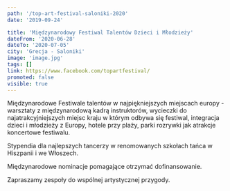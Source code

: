 ```yaml
---
path: '/top-art-festival-saloniki-2020'
date: '2019-09-24'

title: 'Międzynarodowy Festiwal Talentów Dzieci i Młodzieży'
dateFrom: '2020-06-28'
dateTo: '2020-07-05'
city: 'Grecja - Saloniki'
image: 'image.jpg'
tags: []
link: https://www.facebook.com/topartfestival/
promoted: false
visible: true
---
```

Międzynarodowe Festiwale talentów w najpiękniejszych miejscach europy - warsztaty z 
międzynarodową kadrą instruktorów, wycieczki do najatrakcyjniejszych miejsc kraju w którym odbywa się festiwal, 
integracja dzieci i młodzieży z Europy, hotele przy plaży, parki rozrywki jak atrakcje koncertowe festiwalu. 

Stypendia dla najlepszych tancerzy w renomowanych szkołach tańca w Hiszpanii i we Włoszech. 

Międzynarodowe nominacje pomagające otrzymać dofinansowanie. 

Zapraszamy zespoły do wspólnej artystycznej przygody.